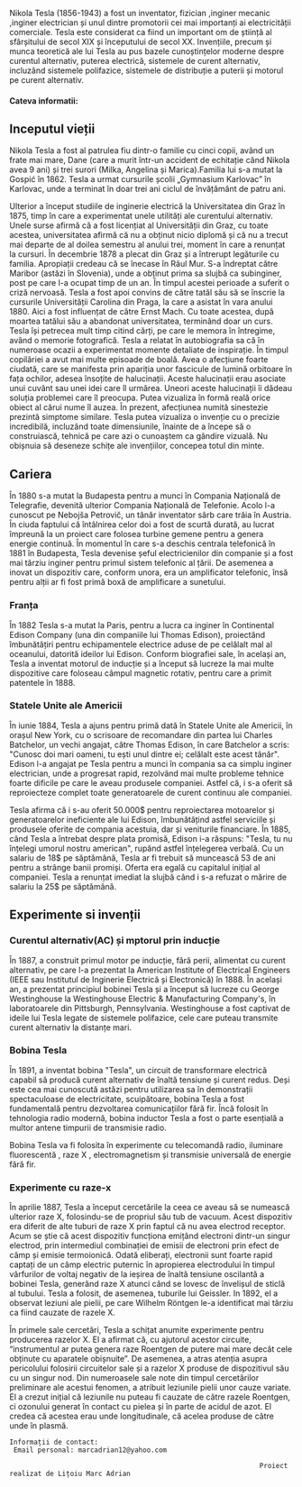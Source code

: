   Nikola Tesla (1856-1943) a fost un inventator, fizician ,inginer mecanic ,inginer electrician și unul dintre promotorii cei mai importanți ai electricității comerciale. Tesla este considerat ca fiind un important om de știință al sfârșitului de secol XIX și începutului de secol XX. Invențiile, precum și munca teoretică ale lui Tesla au pus bazele cunoștințelor moderne despre curentul alternativ, puterea electrică, sistemele de curent alternativ, incluzând sistemele polifazice, sistemele de distribuție a puterii și motorul pe curent alternativ.
 
#### Cateva informatii:

## Inceputul vieții
 
   Nikola Tesla a fost al patrulea fiu dintr-o familie cu cinci copii, având un frate mai mare, Dane (care a murit într-un accident de echitație când Nikola avea 9 ani) și trei surori (Milka, Angelina și Marica).Familia lui s-a mutat la Gospić în 1862. Tesla a urmat cursurile școlii „Gymnasium Karlovac” în Karlovac, unde a terminat în doar trei ani ciclul de învățământ de patru ani.
  
  Ulterior a început studiile de inginerie electrică la Universitatea din Graz în 1875, timp în care a experimentat unele utilități ale curentului alternativ. Unele surse afirmă că a fost licențiat al Universității din Graz, cu toate acestea, universitatea afirmă că nu a obținut nicio diplomă și că nu a trecut mai departe de al doilea semestru al anului trei, moment în care a renunțat la cursuri. În decembrie 1878 a plecat din Graz și a întrerupt legăturile cu familia. Apropiații credeau că se înecase în Râul Mur. S-a îndreptat către Maribor (astăzi în Slovenia), unde a obținut prima sa slujbă ca subinginer, post pe care l-a ocupat timp de un an. În timpul acestei perioade a suferit o criză nervoasă. Tesla a fost apoi convins de către tatăl său să se înscrie la cursurile Universității Carolina din Praga, la care a asistat în vara anului 1880. Aici a fost influențat de către Ernst Mach. Cu toate acestea, după moartea tatălui său a abandonat universitatea, terminând doar un curs.
Tesla își petrecea mult timp citind cărți, pe care le memora în întregime, având o memorie fotografică. Tesla a relatat în autobiografia sa că în numeroase ocazii a experimentat momente detaliate de inspirație. În timpul copilăriei a avut mai multe episoade de boală. Avea o afecțiune foarte ciudată, care se manifesta prin apariția unor fascicule de lumină orbitoare în fața ochilor, adesea însoțite de halucinații. Aceste halucinații erau asociate unui cuvânt sau unei idei care îl urmărea. Uneori aceste halucinații îi dădeau soluția problemei care îl preocupa. Putea vizualiza în formă reală orice obiect al cărui nume îl auzea. În prezent, afecțiunea numită sinestezie prezintă simptome similare. Tesla putea vizualiza o invenție cu o precizie incredibilă, incluzând toate dimensiunile, înainte de a începe să o construiască, tehnică pe care azi o cunoaștem ca gândire vizuală. Nu obișnuia să deseneze schițe ale invențiilor, concepea totul din minte.

## Cariera

  În 1880 s-a mutat la Budapesta pentru a munci în Compania Națională de Telegrafie, devenită ulterior Compania Națională de Telefonie. Acolo l-a cunoscut pe Nebojša Petrovič, un tânăr inventator sârb care trăia în Austria. În ciuda faptului că întâlnirea celor doi a fost de scurtă durată, au lucrat împreună la un proiect care folosea turbine gemene pentru a genera energie continuă. În momentul în care s-a deschis centrala telefonică în 1881 în Budapesta, Tesla devenise șeful electricienilor din companie și a fost mai târziu inginer pentru primul sistem telefonic al țării. De asemenea a inovat un dispozitiv care, conform unora, era un amplificator telefonic, însă pentru alții ar fi fost primă boxă de amplificare a sunetului.

### Franța

  În 1882 Tesla s-a mutat la Paris, pentru a lucra ca inginer în Continental Edison Company (una din companiile lui Thomas Edison), proiectând îmbunătățiri pentru echipamentele electrice aduse de pe celălalt mal al oceanului, datorită ideilor lui Edison. Conform biografiei sale, în același an, Tesla a inventat motorul de inducție și a început să lucreze la mai multe dispozitive care foloseau câmpul magnetic rotativ, pentru care a primit patentele în 1888.

### Statele Unite ale Americii

În iunie 1884, Tesla a ajuns pentru primă dată în Statele Unite ale Americii, în orașul New York, cu o scrisoare de recomandare din partea lui Charles Batchelor, un vechi angajat, către Thomas Edison, în care Batchelor a scris: "Cunosc doi mari oameni, tu ești unul dintre ei; celălalt este acest tânăr". Edison l-a angajat pe Tesla pentru a munci în compania sa ca simplu inginer electrician, unde a progresat rapid, rezolvând mai multe probleme tehnice foarte dificile pe care le aveau produsele companiei. Astfel că, i s-a oferit să reproiecteze complet toate generatoarele de curent continuu ale companiei.

Tesla afirma că i s-au oferit 50.000$  pentru reproiectarea motoarelor și generatoarelor ineficiente ale lui Edison, îmbunătățind astfel serviciile și produsele oferite de compania acestuia, dar și veniturile financiare. În 1885, când Tesla a întrebat despre plata promisă, Edison i-a răspuns: "Tesla, tu nu înțelegi umorul nostru american", rupând astfel înțelegerea verbală. Cu un salariu de 18$ pe săptămână, Tesla ar fi trebuit să muncească 53 de ani pentru a strânge banii promiși. Oferta era egală cu capitalul inițial al companiei. Tesla a renunțat imediat la slujbă când i s-a refuzat o mărire de salariu la 25$ pe săptămână.

## Experimente si invenții

### Curentul alternativ(AC) și mptorul prin inducție
  În 1887, a construit primul motor pe inducție, fără perii, alimentat cu curent alternativ, pe care l-a prezentat la American Institute of Electrical Engineers (IEEE sau Institutul de Inginerie Electrică și Electronică) în 1888. În același an, a prezentat principiul bobinei Tesla și a început să lucreze cu George Westinghouse la Westinghouse Electric & Manufacturing Company's, în laboratoarele din Pittsburgh, Pennsylvania. Westinghouse a fost captivat de ideile lui Tesla legate de sistemele polifazice, cele care puteau transmite curent alternativ la distanțe mari.

### Bobina Tesla
În 1891, a inventat bobina "Tesla", un circuit de transformare electrică capabil să producă curent alternativ de înaltă tensiune și curent redus. Deși este cea mai cunoscută astăzi pentru utilizarea sa în demonstrații spectaculoase de electricitate, scuipătoare, bobina Tesla a fost fundamentală pentru dezvoltarea comunicațiilor fără fir. Încă folosit în tehnologia radio modernă, bobina inductor Tesla a fost o parte esențială a multor antene timpurii de transmisie radio.

Bobina Tesla va fi folosita în experimente cu telecomandă radio, iluminare fluorescentă , raze X , electromagnetism și transmisie universală de energie fără fir.

### Experimente cu raze-x
În aprilie 1887, Tesla a început cercetările la ceea ce aveau să se numească ulterior raze X, folosindu-se de propriul său tub de vacuum. Acest dispozitiv era diferit de alte tuburi de raze X prin faptul că nu avea electrod receptor. Acum se știe că acest dispozitiv funcționa emițând electroni dintr-un singur electrod, prin intermediul combinației de emisii de electroni prin efect de câmp și emisie termoionică. Odată eliberați, electronii sunt foarte rapid captați de un câmp electric puternic în apropierea electrodului în timpul vârfurilor de voltaj negativ de la ieșirea de înaltă tensiune oscilantă a bobinei Tesla, generând raze X atunci când se lovesc de învelișul de sticlă al tubului. Tesla a folosit, de asemenea, tuburile lui Geissler. In 1892, el a observat leziuni ale pielii, pe care Wilhelm Röntgen le-a identificat mai târziu ca fiind cauzate de razele X.

În primele sale cercetări, Tesla a schițat anumite experimente pentru producerea razelor X. El a afirmat că, cu ajutorul acestor circuite, “instrumentul ar putea genera raze Roentgen de putere mai mare decât cele obținute cu aparatele obișnuite”. De asemenea, a atras atenția asupra pericolului folosirii circuitelor sale și a razelor X produse de dispozitivul său cu un singur nod. Din numeroasele sale note din timpul cercetărilor preliminare ale acestui fenomen, a atribuit leziunile pielii unor cauze variate. El a crezut inițial că leziunile nu puteau fi cauzate de către razele Roentgen, ci ozonului generat în contact cu pielea și în parte de acidul de azot. El credea că acestea erau unde longitudinale, că acelea produse de către unde în plasmă.

``` 
Informații de contact:
 Email personal: marcadrian12@yahoo.com
```

```
                                                              Proiect realizat de Lițoiu Marc Adrian
```
